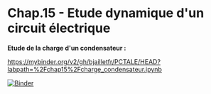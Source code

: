 # Chap.15 - Etude dynamique d'un circuit électrique

**Etude de la charge d'un condensateur :**

https://mybinder.org/v2/gh/bjailletfr/PCTALE/HEAD?labpath=%2Fchap15%2Fcharge_condensateur.ipynb

[![Binder](https://mybinder.org/badge_logo.svg)](https://mybinder.org/v2/gh/bjailletfr/PCTALE/HEAD?labpath=%2Fchap15%2Fcharge_condensateur.ipynb)

